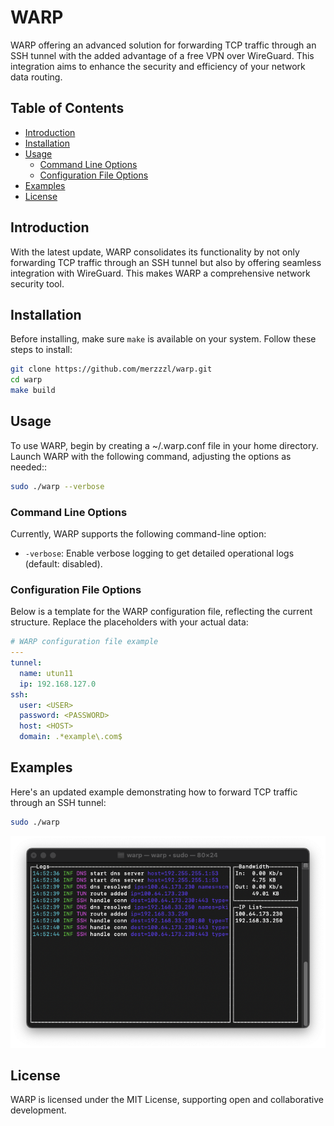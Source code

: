 # WARP

WARP offering an advanced solution for forwarding TCP traffic through an SSH tunnel with the added advantage of a free VPN over WireGuard. This integration aims to enhance the security and efficiency of your network data routing.

## Table of Contents

- [Introduction](#introduction)
- [Installation](#installation)
- [Usage](#usage)
  - [Command Line Options](#command-line-options)
  - [Configuration File Options](#configuration-file-options)
- [Examples](#examples)
- [License](#license)

## Introduction

With the latest update, WARP consolidates its functionality by not only forwarding TCP traffic through an SSH tunnel but also by offering seamless integration with WireGuard. This makes WARP a comprehensive network security tool.

## Installation

Before installing, make sure `make` is available on your system. Follow these steps to install:

```bash
git clone https://github.com/merzzzl/warp.git
cd warp
make build

```

## Usage

To use WARP, begin by creating a ~/.warp.conf file in your home directory. Launch WARP with the following command, adjusting the options as needed::

```bash
sudo ./warp --verbose
```

### Command Line Options

Currently, WARP supports the following command-line option:

- `-verbose`: Enable verbose logging to get detailed operational logs (default: disabled).

### Configuration File Options

Below is a template for the WARP configuration file, reflecting the current structure. Replace the placeholders with your actual data:

```yaml
# WARP configuration file example
---
tunnel:
  name: utun11
  ip: 192.168.127.0
ssh:
  user: <USER>
  password: <PASSWORD>
  host: <HOST>
  domain: .*example\.com$
```

## Examples

Here's an updated example demonstrating how to forward TCP traffic through an SSH tunnel:

```bash
sudo ./warp
```

![WARP run with TUI mode](README.png)

## License

WARP is licensed under the MIT License, supporting open and collaborative development.
